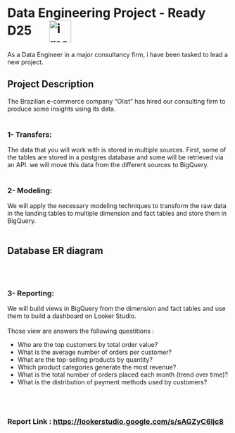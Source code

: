 # Data Engineering Project - Ready D25 &nbsp; &nbsp; &nbsp;<img align="center" width="50" alt="image" src="https://github.com/Ready-Talent/data-engineering-project-template/assets/70844012/4c10ad15-6b48-4ce3-9829-9e823191b410">

As a Data Engineer in a major consultancy firm, i have been tasked to lead a new project.

## Project Description 
The Brazilian e-commerce company “Olist” has hired our consulting firm to produce some insights using its data. 
<br>
<br>

### 1- Transfers:
The data that you will work with is stored in multiple sources. First, some of the tables are stored in a postgres database and some will be retrieved via an API. we will move this data from the different sources to BigQuery.<br>
<br>

### 2- Modeling:
We will apply the necessary modeling techniques to transform the raw data in the landing tables to multiple dimension and fact tables and store them in BigQuery. 
<br>
<br>
## Database ER diagram


<br><br>
### 3- Reporting:
We will build views in BigQuery from the dimension and fact tables and use them to build a dashboard on Looker Studio.
<br><br>
Those view are answers the following questitions :

- Who are the top customers by total order value?  
- What is the average number of orders per customer?  
- What are the top-selling products by quantity?  
- Which product categories generate the most revenue?  
- What is the total number of orders placed each month (trend over time)?  
- What is the distribution of payment methods used by customers?  

<br><br>
### Report Link : https://lookerstudio.google.com/s/sAGZyC6ljc8
